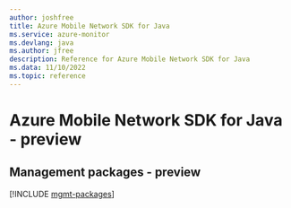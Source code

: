 ```yaml
---
author: joshfree
title: Azure Mobile Network SDK for Java
ms.service: azure-monitor
ms.devlang: java
ms.author: jfree
description: Reference for Azure Mobile Network SDK for Java
ms.data: 11/10/2022
ms.topic: reference
---
```

# Azure Mobile Network SDK for Java - preview

## Management packages - preview
[!INCLUDE [mgmt-packages](mobile-network-mgmt-index.md)]